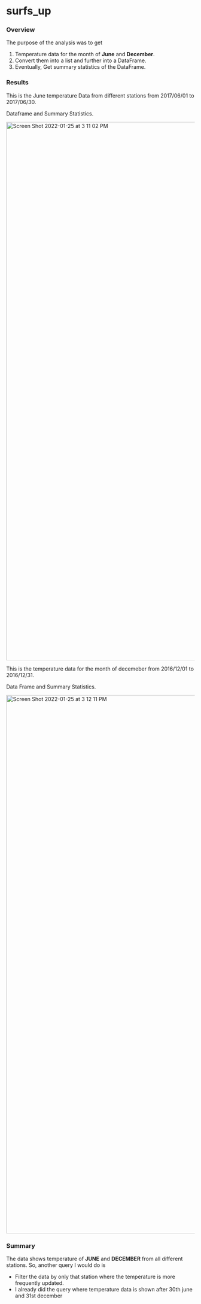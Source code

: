 # surfs_up
### Overview
The purpose of the analysis was to get
1. Temperature data for the month of __June__ and __December__.
2. Convert them into a list and further into a DataFrame.
3. Eventually, Get summary statistics of the DataFrame.

### Results
This is the June temperature Data from different stations from 2017/06/01 to 2017/06/30.

Dataframe and Summary Statistics.

<img width="1440" alt="Screen Shot 2022-01-25 at 3 11 02 PM" src="https://user-images.githubusercontent.com/91028094/151051961-bcfd6912-afda-4be1-a4f6-fc242ef1476e.png">

This is the temperature data for the month of decemeber from 2016/12/01 to 2016/12/31.

Data Frame and Summary Statistics.

<img width="1440" alt="Screen Shot 2022-01-25 at 3 12 11 PM" src="https://user-images.githubusercontent.com/91028094/151052122-0ff57f78-1c74-40bd-9955-4a79f04f08df.png">


### Summary 
The data shows temperature of __JUNE__ and __DECEMBER__ from all different stations.
So, another query I would do is 
- Filter the data by only that station where the temperature is more frequently updated.
- I already did the query where temperature data is shown after 30th june and 31st december
